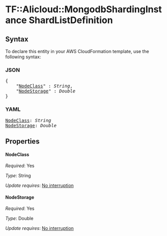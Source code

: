 # TF::Alicloud::MongodbShardingInstance ShardListDefinition

## Syntax

To declare this entity in your AWS CloudFormation template, use the following syntax:

### JSON

<pre>
{
    "<a href="#nodeclass" title="NodeClass">NodeClass</a>" : <i>String</i>,
    "<a href="#nodestorage" title="NodeStorage">NodeStorage</a>" : <i>Double</i>
}
</pre>

### YAML

<pre>
<a href="#nodeclass" title="NodeClass">NodeClass</a>: <i>String</i>
<a href="#nodestorage" title="NodeStorage">NodeStorage</a>: <i>Double</i>
</pre>

## Properties

#### NodeClass

_Required_: Yes

_Type_: String

_Update requires_: [No interruption](https://docs.aws.amazon.com/AWSCloudFormation/latest/UserGuide/using-cfn-updating-stacks-update-behaviors.html#update-no-interrupt)

#### NodeStorage

_Required_: Yes

_Type_: Double

_Update requires_: [No interruption](https://docs.aws.amazon.com/AWSCloudFormation/latest/UserGuide/using-cfn-updating-stacks-update-behaviors.html#update-no-interrupt)

